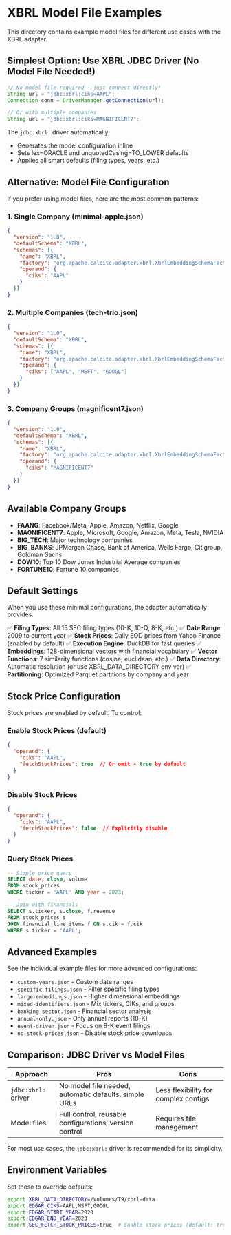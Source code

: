 # XBRL Model File Examples

This directory contains example model files for different use cases with the XBRL adapter.

## Simplest Option: Use XBRL JDBC Driver (No Model File Needed!)

```java
// No model file required - just connect directly!
String url = "jdbc:xbrl:ciks=AAPL";
Connection conn = DriverManager.getConnection(url);

// Or with multiple companies
String url = "jdbc:xbrl:ciks=MAGNIFICENT7";
```

The `jdbc:xbrl:` driver automatically:
- Generates the model configuration inline
- Sets lex=ORACLE and unquotedCasing=TO_LOWER defaults
- Applies all smart defaults (filing types, years, etc.)

## Alternative: Model File Configuration

If you prefer using model files, here are the most common patterns:

### 1. Single Company (minimal-apple.json)
```json
{
  "version": "1.0",
  "defaultSchema": "XBRL",
  "schemas": [{
    "name": "XBRL",
    "factory": "org.apache.calcite.adapter.xbrl.XbrlEmbeddingSchemaFactory",
    "operand": {
      "ciks": "AAPL"
    }
  }]
}
```

### 2. Multiple Companies (tech-trio.json)
```json
{
  "version": "1.0",
  "defaultSchema": "XBRL",
  "schemas": [{
    "name": "XBRL",
    "factory": "org.apache.calcite.adapter.xbrl.XbrlEmbeddingSchemaFactory",
    "operand": {
      "ciks": ["AAPL", "MSFT", "GOOGL"]
    }
  }]
}
```

### 3. Company Groups (magnificent7.json)
```json
{
  "version": "1.0",
  "defaultSchema": "XBRL",
  "schemas": [{
    "name": "XBRL",
    "factory": "org.apache.calcite.adapter.xbrl.XbrlEmbeddingSchemaFactory",
    "operand": {
      "ciks": "MAGNIFICENT7"
    }
  }]
}
```

## Available Company Groups

- **FAANG**: Facebook/Meta, Apple, Amazon, Netflix, Google
- **MAGNIFICENT7**: Apple, Microsoft, Google, Amazon, Meta, Tesla, NVIDIA
- **BIG_TECH**: Major technology companies
- **BIG_BANKS**: JPMorgan Chase, Bank of America, Wells Fargo, Citigroup, Goldman Sachs
- **DOW10**: Top 10 Dow Jones Industrial Average companies
- **FORTUNE10**: Fortune 10 companies

## Default Settings

When you use these minimal configurations, the adapter automatically provides:

✅ **Filing Types**: All 15 SEC filing types (10-K, 10-Q, 8-K, etc.)
✅ **Date Range**: 2009 to current year
✅ **Stock Prices**: Daily EOD prices from Yahoo Finance (enabled by default)
✅ **Execution Engine**: DuckDB for fast queries
✅ **Embeddings**: 128-dimensional vectors with financial vocabulary
✅ **Vector Functions**: 7 similarity functions (cosine, euclidean, etc.)
✅ **Data Directory**: Automatic resolution (or use XBRL_DATA_DIRECTORY env var)
✅ **Partitioning**: Optimized Parquet partitions by company and year

## Stock Price Configuration

Stock prices are enabled by default. To control:

### Enable Stock Prices (default)
```json
{
  "operand": {
    "ciks": "AAPL",
    "fetchStockPrices": true  // Or omit - true by default
  }
}
```

### Disable Stock Prices
```json
{
  "operand": {
    "ciks": "AAPL",
    "fetchStockPrices": false  // Explicitly disable
  }
}
```

### Query Stock Prices
```sql
-- Simple price query
SELECT date, close, volume 
FROM stock_prices 
WHERE ticker = 'AAPL' AND year = 2023;

-- Join with financials
SELECT s.ticker, s.close, f.revenue
FROM stock_prices s
JOIN financial_line_items f ON s.cik = f.cik
WHERE s.ticker = 'AAPL';
```

## Advanced Examples

See the individual example files for more advanced configurations:

- `custom-years.json` - Custom date ranges
- `specific-filings.json` - Filter specific filing types
- `large-embeddings.json` - Higher dimensional embeddings
- `mixed-identifiers.json` - Mix tickers, CIKs, and groups
- `banking-sector.json` - Financial sector analysis
- `annual-only.json` - Only annual reports (10-K)
- `event-driven.json` - Focus on 8-K event filings
- `no-stock-prices.json` - Disable stock price downloads

## Comparison: JDBC Driver vs Model Files

| Approach | Pros | Cons |
|----------|------|------|
| `jdbc:xbrl:` driver | No model file needed, automatic defaults, simple URLs | Less flexibility for complex configs |
| Model files | Full control, reusable configurations, version control | Requires file management |

For most use cases, the `jdbc:xbrl:` driver is recommended for its simplicity.

## Environment Variables

Set these to override defaults:

```bash
export XBRL_DATA_DIRECTORY=/Volumes/T9/xbrl-data
export EDGAR_CIKS=AAPL,MSFT,GOOGL
export EDGAR_START_YEAR=2020
export EDGAR_END_YEAR=2023
export SEC_FETCH_STOCK_PRICES=true  # Enable stock prices (default: true)
```
